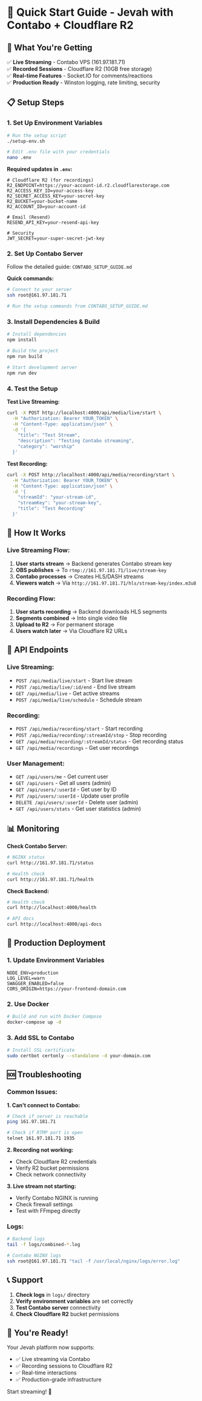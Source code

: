 # 🚀 Quick Start Guide - Jevah with Contabo + Cloudflare R2

## 🎯 What You're Getting

✅ **Live Streaming** - Contabo VPS (161.97.181.71)  
✅ **Recorded Sessions** - Cloudflare R2 (10GB free storage)  
✅ **Real-time Features** - Socket.IO for comments/reactions  
✅ **Production Ready** - Winston logging, rate limiting, security

## 📋 Setup Steps

### 1. Set Up Environment Variables

```bash
# Run the setup script
./setup-env.sh

# Edit .env file with your credentials
nano .env
```

**Required updates in `.env`:**

```env
# Cloudflare R2 (for recordings)
R2_ENDPOINT=https://your-account-id.r2.cloudflarestorage.com
R2_ACCESS_KEY_ID=your-access-key
R2_SECRET_ACCESS_KEY=your-secret-key
R2_BUCKET=your-bucket-name
R2_ACCOUNT_ID=your-account-id

# Email (Resend)
RESEND_API_KEY=your-resend-api-key

# Security
JWT_SECRET=your-super-secret-jwt-key
```

### 2. Set Up Contabo Server

Follow the detailed guide: `CONTABO_SETUP_GUIDE.md`

**Quick commands:**

```bash
# Connect to your server
ssh root@161.97.181.71

# Run the setup commands from CONTABO_SETUP_GUIDE.md
```

### 3. Install Dependencies & Build

```bash
# Install dependencies
npm install

# Build the project
npm run build

# Start development server
npm run dev
```

### 4. Test the Setup

**Test Live Streaming:**

```bash
curl -X POST http://localhost:4000/api/media/live/start \
  -H "Authorization: Bearer YOUR_TOKEN" \
  -H "Content-Type: application/json" \
  -d '{
    "title": "Test Stream",
    "description": "Testing Contabo streaming",
    "category": "worship"
  }'
```

**Test Recording:**

```bash
curl -X POST http://localhost:4000/api/media/recording/start \
  -H "Authorization: Bearer YOUR_TOKEN" \
  -H "Content-Type: application/json" \
  -d '{
    "streamId": "your-stream-id",
    "streamKey": "your-stream-key",
    "title": "Test Recording"
  }'
```

## 🎥 How It Works

### Live Streaming Flow:

1. **User starts stream** → Backend generates Contabo stream key
2. **OBS publishes** → To `rtmp://161.97.181.71/live/stream-key`
3. **Contabo processes** → Creates HLS/DASH streams
4. **Viewers watch** → Via `http://161.97.181.71/hls/stream-key/index.m3u8`

### Recording Flow:

1. **User starts recording** → Backend downloads HLS segments
2. **Segments combined** → Into single video file
3. **Upload to R2** → For permanent storage
4. **Users watch later** → Via Cloudflare R2 URLs

## 🔧 API Endpoints

### Live Streaming:

- `POST /api/media/live/start` - Start live stream
- `POST /api/media/live/:id/end` - End live stream
- `GET /api/media/live` - Get active streams
- `POST /api/media/live/schedule` - Schedule stream

### Recording:

- `POST /api/media/recording/start` - Start recording
- `POST /api/media/recording/:streamId/stop` - Stop recording
- `GET /api/media/recording/:streamId/status` - Get recording status
- `GET /api/media/recordings` - Get user recordings

### User Management:

- `GET /api/users/me` - Get current user
- `GET /api/users` - Get all users (admin)
- `GET /api/users/:userId` - Get user by ID
- `PUT /api/users/:userId` - Update user profile
- `DELETE /api/users/:userId` - Delete user (admin)
- `GET /api/users/stats` - Get user statistics (admin)

## 📊 Monitoring

**Check Contabo Server:**

```bash
# NGINX status
curl http://161.97.181.71/status

# Health check
curl http://161.97.181.71/health
```

**Check Backend:**

```bash
# Health check
curl http://localhost:4000/health

# API docs
curl http://localhost:4000/api-docs
```

## 🎯 Production Deployment

### 1. Update Environment Variables

```env
NODE_ENV=production
LOG_LEVEL=warn
SWAGGER_ENABLED=false
CORS_ORIGIN=https://your-frontend-domain.com
```

### 2. Use Docker

```bash
# Build and run with Docker Compose
docker-compose up -d
```

### 3. Add SSL to Contabo

```bash
# Install SSL certificate
sudo certbot certonly --standalone -d your-domain.com
```

## 🆘 Troubleshooting

### Common Issues:

**1. Can't connect to Contabo:**

```bash
# Check if server is reachable
ping 161.97.181.71

# Check if RTMP port is open
telnet 161.97.181.71 1935
```

**2. Recording not working:**

- Check Cloudflare R2 credentials
- Verify R2 bucket permissions
- Check network connectivity

**3. Live stream not starting:**

- Verify Contabo NGINX is running
- Check firewall settings
- Test with FFmpeg directly

### Logs:

```bash
# Backend logs
tail -f logs/combined-*.log

# Contabo NGINX logs
ssh root@161.97.181.71 "tail -f /usr/local/nginx/logs/error.log"
```

## 📞 Support

1. **Check logs** in `logs/` directory
2. **Verify environment variables** are set correctly
3. **Test Contabo server** connectivity
4. **Check Cloudflare R2** bucket permissions

## 🎉 You're Ready!

Your Jevah platform now supports:

- ✅ Live streaming via Contabo
- ✅ Recording sessions to Cloudflare R2
- ✅ Real-time interactions
- ✅ Production-grade infrastructure

Start streaming! 🚀

